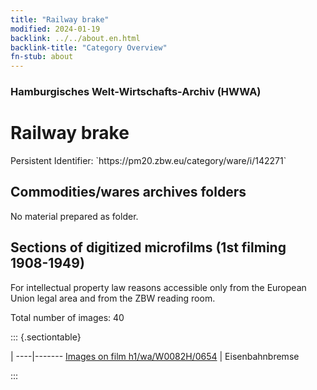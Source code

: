 ```yaml
---
title: "Railway brake"
modified: 2024-01-19
backlink: ../../about.en.html
backlink-title: "Category Overview"
fn-stub: about
---
```


### Hamburgisches Welt-Wirtschafts-Archiv (HWWA)

# Railway brake

<div class="hint">Persistent Identifier: `https://pm20.zbw.eu/category/ware/i/142271`</div>







## Commodities/wares archives folders





No material prepared as folder.



<a id="filmsections" />

## Sections of digitized microfilms (1st filming 1908-1949)

<p>For intellectual property law reasons accessible only from the European Union legal area and from the ZBW reading room.</p>



<p>Total number of images: 40</p>




::: {.sectiontable}

 | 
----|-------
<a class="btn" href="https://pm20.zbw.eu/film/h1/wa/W0082H/0654" rel="nofollow">Images on film h1/wa/W0082H/0654</a> | Eisenbahnbremse


:::
















